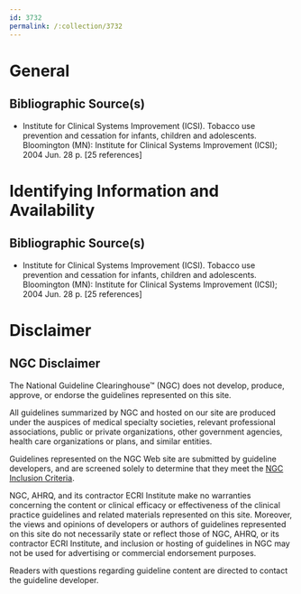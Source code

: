```yaml
---
id: 3732
permalink: /:collection/3732
---
```


# General

## Bibliographic Source(s)

- Institute for Clinical Systems Improvement (ICSI). Tobacco use prevention and cessation for infants, children and adolescents. Bloomington (MN): Institute for Clinical Systems Improvement (ICSI); 2004 Jun. 28 p. [25 references]

# Identifying Information and Availability

## Bibliographic Source(s)

- Institute for Clinical Systems Improvement (ICSI). Tobacco use prevention and cessation for infants, children and adolescents. Bloomington (MN): Institute for Clinical Systems Improvement (ICSI); 2004 Jun. 28 p. [25 references]

# Disclaimer

## NGC Disclaimer

The National Guideline Clearinghouse™ (NGC) does not develop, produce, approve, or endorse the guidelines represented on this site.

All guidelines summarized by NGC and hosted on our site are produced under the auspices of medical specialty societies, relevant professional associations, public or private organizations, other government agencies, health care organizations or plans, and similar entities.

Guidelines represented on the NGC Web site are submitted by guideline developers, and are screened solely to determine that they meet the [NGC Inclusion Criteria](/help-and-about/summaries/inclusion-criteria).

NGC, AHRQ, and its contractor ECRI Institute make no warranties concerning the content or clinical efficacy or effectiveness of the clinical practice guidelines and related materials represented on this site. Moreover, the views and opinions of developers or authors of guidelines represented on this site do not necessarily state or reflect those of NGC, AHRQ, or its contractor ECRI Institute, and inclusion or hosting of guidelines in NGC may not be used for advertising or commercial endorsement purposes.

Readers with questions regarding guideline content are directed to contact the guideline developer.

